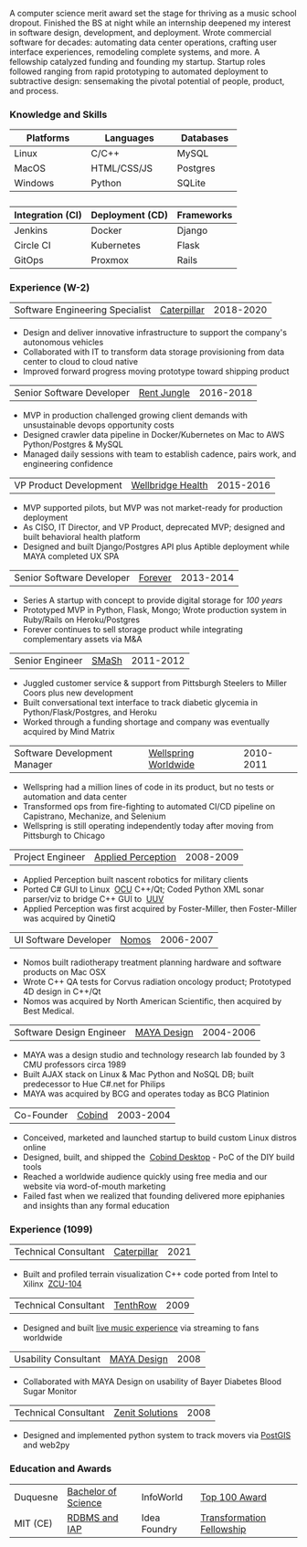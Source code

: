 <p>
A computer science merit award set the stage for thriving as a music school dropout. Finished the BS at night while an internship deepened my interest in software design, development, and deployment.
Wrote commercial software for decades: automating data center operations, crafting user interface experiences, remodeling complete systems, and more. 
A fellowship catalyzed funding and founding my startup. Startup roles followed ranging from rapid prototyping to automated deployment to subtractive design: sensemaking the  pivotal potential of people, product, and process.
</p>

<h3 id="knowledge-and-skills">Knowledge and Skills</h3>
<p>
<table class="skills">
<thead>
<tr>
<th>Platforms</th>
<th>Languages</th>
<th>Databases</th>
</tr>
</thead>
<tbody>
<tr>
<td>Linux</td>
<td>C/C++</td>
<td>MySQL</td>
</tr>

<tr>
<td>MacOS</td>
<td>HTML/CSS/JS</td>
<td>Postgres</td>
</tr>

<tr>
<td>Windows</td>
<td>Python</td>
<td>SQLite</td>
</tr>
</tbody>
<tr><td>&nbsp;&nbsp;</td></tr>
<thead>
<tr>
<th>Integration (CI)</th>
<th>Deployment (CD)</th>
<th>Frameworks</th>
</tr>
</thead>
<tbody>
<tr>
<td>Jenkins</td>
<td>Docker</td>
<td>Django</td>
</tr>
<tr>
<td>Circle CI</td>
<td>Kubernetes</td>
<td>Flask</td>
</tr>
<tr>
<td>GitOps</td>
<td>Proxmox</td>
<td>Rails</td>
</tr>
<tr>
</tr>
<tr>
</tr>

</tbody>
</table>
</p>

<h3>Experience (W-2)</h3>
<table class="experience">
<tbody>
<tr><td>Software Engineering Specialist</td><td><a href="https://en.wikipedia.org/wiki/Caterpillar_Inc.">Caterpillar</a></td><td>2018-2020</td>
</tr>
</table>
<p>
<ul><li>Design and deliver innovative infrastructure to support the company's autonomous vehicles</li>
<li>Collaborated with IT to transform data storage provisioning from data center to cloud to cloud native</li> 
<li>Improved forward progress moving prototype toward shipping product</li></ul>
</p>

<table class="experience">
<tbody>
<tr><td>Senior Software Developer</td><td><a href="https://en.wikipedia.org/wiki/RealPage">Rent Jungle</a></td><td>2016-2018</td>
</tr>
</table>
<p>
<ul><li>MVP in production challenged growing client demands with unsustainable devops opportunity costs</li>
<li>Designed crawler data pipeline in Docker/Kubernetes on Mac to AWS Python/Postgres &amp; MySQL</li>
<li>Managed daily sessions with team to establish cadence, pairs work, and engineering confidence</li></ul>
</p>
<table class="experience">
<tbody>
<tr><td>VP Product Development</td><td><a href="http://www.wellbridgehealth.com/licensing">Wellbridge Health</a></td><td>2015-2016</td>
</tr>
</table>
<p>
<ul><li>MVP supported pilots, but MVP was not market-ready for production deployment</li>
<li>As CISO, IT Director, and VP Product, deprecated MVP; designed and built behavioral health platform</li>
<li>Designed and built Django/Postgres API plus Aptible deployment while MAYA completed UX SPA</li></ul>
</p>
<table class="experience">
<tbody>
<tr><td>Senior Software Developer</td><td><a href="https://en.wikipedia.org/wiki/Forever_(website)">Forever</a></td><td>2013-2014</td>
</tr>
</table>
<p>
<ul><li>Series A startup with concept to provide digital storage for <em>100 years</em></li>
<li>Prototyped MVP in Python, Flask, Mongo; Wrote production system in Ruby/Rails on Heroku/Postgres</li>
<li>Forever continues to sell storage product while integrating complementary assets via M&amp;A</li></ul>
</p>
<table class="experience">
<tbody>
<tr><td>Senior Engineer</td><td><a href="https://www.crunchbase.com/organization/smash-technologies">SMaSh</a></td><td>2011-2012</td>
</tr>
</table>
<p>
<ul><li>Juggled customer service &amp; support from Pittsburgh Steelers to Miller Coors plus new development</li>
<li>Built conversational text interface to track diabetic glycemia in Python/Flask/Postgres, and Heroku</li>
<li>Worked through a funding shortage and company was eventually acquired by Mind Matrix</li></ul>
</p>
<table id="wellspring" class="experience">
<tbody>
<tr><td>Software Development Manager</td><td><a href="https://en.wikipedia.org/wiki/Wellspring_Worldwide">Wellspring Worldwide</a></td><td>2010-2011</td>
</tr>
</table>
<p>
<ul><li>Wellspring had a million lines of code in its product, but no tests or automation and data center</li>
<li>Transformed ops from fire-fighting to automated CI/CD pipeline on Capistrano, Mechanize, and Selenium</li>
<li>Wellspring is still operating independently today after moving from Pittsburgh to Chicago</li></ul>
</p>
<table class="experience">
<tbody>
<tr><td>Project Engineer</td><td><a href="https://www.qinetiq.com/en/what-we-do/services-and-products/talon-medium-sized-tactical-robot">Applied Perception</a></td ><td>2008-2009</td>
</tr>
</table>
<p>
<ul><li>Applied Perception built nascent robotics for military clients</li>
<li>Ported C# GUI to Linux&nbsp;&nbsp;<a href="https://en.wikipedia.org/wiki/Foster-Miller_TALON">OCU</a> C++/Qt; Coded Python XML sonar parser/viz to bridge C++ GUI to&nbsp;&nbsp;<a href="https://www.spiedigitallibrary.org/conference-proceedings-of-spie/7664/766418/Remote-robotic-countermine-systems/10.1117/12.850324.short">UUV</a></li>
<li>Applied Perception was first acquired by Foster-Miller, then Foster-Miller was acquired by QinetiQ</li></ul>
</p>
<table class="experience">
<tbody>
<tr><td>UI Software Developer</td><td><a href="http://www.nomos.com/pdf/BN_MB_Corvus_MSF0003_R1_06142016.pdf">Nomos</a></td><td>2006-2007</td>
</tr>
</table>
<p>
<ul><li>Nomos built radiotherapy treatment planning hardware and software products on Mac OSX</li>
<li>Wrote C++ QA tests for Corvus radiation oncology product; Prototyped 4D design in C++/Qt</li>
<li>Nomos was acquired by North American Scientific, then acquired by Best Medical.</li></ul>
</p>
<table class="experience">
<tbody>
<tr><td>Software Design Engineer</td><td><a href="https://remakelearning.org/organization/maya-design/">MAYA Design</a></td><td>2004-2006</td>
</tr>
</table>
<p>
<ul><li>MAYA was a design studio and technology research lab founded by 3 CMU professors circa 1989</li>
<li>Built AJAX stack on Linux & Mac Python and NoSQL DB; built predecessor to Hue C#.net for Philips</li>
<li>MAYA was acquired by BCG and operates today as BCG Platinion</li></ul>
</p>
<table class="experience">
<tbody>
<tr><td>Co-Founder</td><td><a href="https://no.wikipedia.org/wiki/Cobind_Desktop">Cobind</a></td><td>2003-2004</td>
</tr>
</table>
<p>
<ul><li>Conceived, marketed and launched startup to build custom Linux distros online</li>
<li>Designed, built, and shipped the&nbsp;&nbsp;<a href="https://rubenerd.com/p1191/">Cobind Desktop</a> - PoC of the DIY build tools</li>
<li>Reached a worldwide audience quickly using free media and our website via word-of-mouth marketing</li>
<li>Failed fast when we realized that founding delivered more epiphanies and insights than any formal education</ul>
</p>

<h3 id="short-term-experience">Experience (1099)</h3>
<table class="experience">
<tbody>
<tr><td>Technical Consultant</td><td><a href="https://en.wikipedia.org/wiki/Caterpillar_Inc.">Caterpillar</a></td><td>2021</td>
</tr>
</table>
<p>
<ul><li>Built and profiled terrain visualization C++ code ported from Intel to Xilinx&nbsp;&nbsp;<a href="https://www.xilinx.com/products/boards-and-kits/cu104.html">ZCU-104</a></li></ul>
</p>
<table class="experience">
<tbody>
<tr><td>Technical Consultant</td><td><a href="https://www.youtube.com/user/TenthRowConcerts">TenthRow</a></td><td>2009</td>
</tr>
</table>
<p>
<ul><li>Designed and built <a href="https://www.youtube.com/user/TenthRowConcerts?app=desktop">live music experience</a> via streaming to fans worldwide</li></ul>
</p>
<table class="experience">
<tbody>
<tr><td>Usability Consultant</td><td><a href="https://www.fastcompany.com/1279088/inside-maya-designs-innovation-boot-camps">MAYA Design</a></td><td>2008</td>
</tr>
</table>
<p>
<ul><li>Collaborated with MAYA Design on usability of Bayer Diabetes Blood Sugar Monitor</li></ul>
</p>
<table class="experience">
<tbody>
<tr><td>Technical Consultant</td><td><a href="http://movemarker.com/pdf/Zenit_whitepaper.pdf">Zenit Solutions</a></td><td>2008</td>
</tr>
</table>
<p>
<ul><li>Designed and implemented python system to track movers via <a href="https://en.wikipedia.org/wiki/PostGIS">PostGIS</a> and web2py</li></ul>
</p>

<h3>Education and Awards</h3>

<p>
<table class="education">
<tr><td>Duquesne</td><td><a href="https://www.duq.edu/academics/colleges-and-schools/business/index.php?school=Palumbo-Donahue+School+of+Business">Bachelor of Science</a></td>
<td>InfoWorld</b></td><td><a href="https://books.google.com/books?id=oDYEAAAAMBAJ&lpg=PA20&vq=u-form&pg=PA20#v=onepage&q=u-form&f=false">Top 100 Award</a></td></tr>
<tr><td>MIT (CE)<td><a href="https://philip.greenspun.com/teaching/rdbms-iap-2015">RDBMS and IAP</a></td><td>Idea Foundry</b></td><td><a href="https://www.ideafoundry.org/about#:~:text=Our%20initial%20program%2C%20The%20Transformational%20Fellowship%2C%20has%20evolved%20into%20our%20Impact%20Innovation%20Program%20and%20its%20portfolio%20has%20grown%20and%20created%20impact%20throughout%20the%20world.">Transformation Fellowship</a></td></tr>
</table>
</p>

